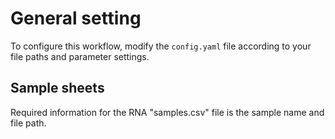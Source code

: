 # General setting

To configure this workflow, modify the ```config.yaml``` file according to your file paths and parameter settings.

## Sample sheets
Required information for the RNA "samples.csv" file is the sample name and file path.